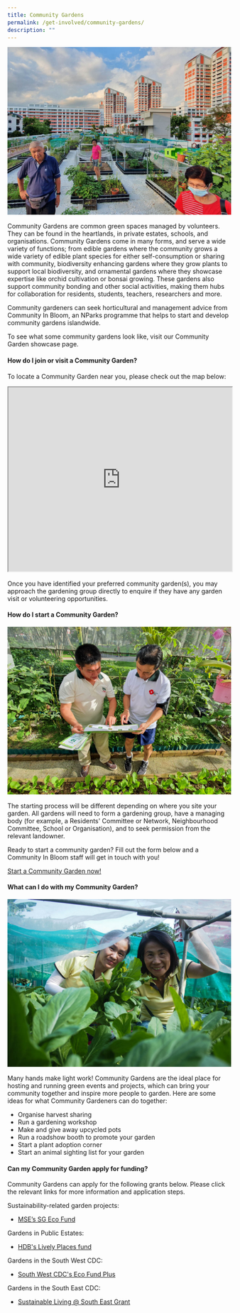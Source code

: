 ```yaml
---
title: Community Gardens
permalink: /get-involved/community-gardens/
description: ""
---
```

<img src="/images/Garden%20design/Bishan%20East%20zone%206_JacChua.jpg">
<p>Community Gardens are common green spaces managed by volunteers. They can be found in the heartlands, in private estates, schools, and organisations. Community Gardens come in many forms, and serve a wide variety of functions; from edible gardens where the community grows a wide variety of edible plant species for either self-consumption or sharing with community, biodiversity enhancing gardens where they grow plants to support local biodiversity, and ornamental gardens where they showcase expertise like orchid cultivation or bonsai growing. These gardens also support community bonding and other social activities, making them hubs for collaboration for residents, students, teachers, researchers and more.</p>

<p>Community gardeners can seek horticultural and management advice from Community In Bloom, an NParks programme that helps to start and develop community gardens islandwide.</p>

<p>To see what some community gardens look like, visit our Community Garden showcase page.</p>

<h4>How do I join or visit a Community Garden?</h4>
<p>To locate a Community Garden near you, please check out the map below:</p>
 
<iframe height="415" width="100%" src="https://www.google.com/maps/d/u/0/embed?mid=1Wq14XYkU955dfufw67TVKWcpEaG_d6o&amp;ehbc=2E312F"></iframe>
<p>
Once you have identified your preferred community garden(s), you may approach the gardening group directly to enquire if they have any garden visit or volunteering opportunities. </p>

<h4> How do I start a Community Garden?</h4>
<img src="/images/Gardeners/Outreach%20(3).jpg">
<p>The starting process will be different depending on where you site your garden. All gardens will need to form a gardening group, have a managing body (for example, a Residents' Committee or Network, Neighbourhood Committee, School or Organisation), and to seek permission from the relevant landowner.</p>
<p>Ready to start a community garden? Fill out the form below and a Community In Bloom staff will get in touch with you!</p>
			<a class="button-primary" href="https://form.gov.sg/64b4f14af6ce6e001153a866">Start a Community Garden now!</a>
<br>

<h4>What can I do with my Community Garden?</h4>
<img src="/images/Gardeners/Harvesting%20(1).jpg">
<p>Many hands make light work! Community Gardens are the ideal place for hosting and running green events and projects, which can bring your community together and inspire more people to garden. Here are some ideas for what Community Gardeners can do together:</p>
<ul>
<li>Organise harvest sharing</li>
<li> Run a gardening workshop</li>
<li>Make and give away upcycled pots</li>
<li>Run a roadshow booth to promote your garden </li>
<li> Start a plant adoption corner</li>
<li> Start an animal sighting list for your garden</li>
</ul>

<h4>Can my Community Garden apply for funding?</h4>
<p>Community Gardens can apply for the following grants below. Please click the relevant links for more information and application steps.  </p>

Sustainability-related garden projects:
* <a href="https://www.mse.gov.sg/sgecofund/">MSE’s SG Eco Fund</a>

Gardens in Public Estates:
* <a href="https://www.hdb.gov.sg/community/getting-involved/lively-places-programme/lively-places-fund-and-challenge"> HDB's Lively Places fund</a>

Gardens in the South West CDC:
* <a href="https://southwest.cdc.gov.sg/what-we-do/for-environment/ecofund/">South West CDC's Eco Fund Plus</a>

Gardens in the South East CDC:
* <a href="https://southeast.cdc.gov.sg/what-we-do/future-ready/sustainable-living-south-east/"> Sustainable Living @ South East Grant </a>